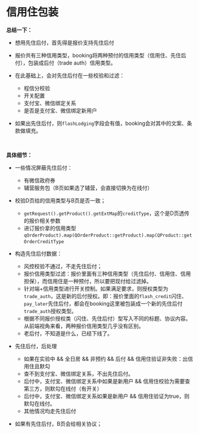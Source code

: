 # 信用住包装

**总结一下：**

* 想用先住后付，首先得是报价支持先住后付
* 报价共有三种信用类型，booking将两种预付的信用类型（信用住、先住后付），包装成后付（trade auth）信用类型。
* 在此基础上，会对先住后付在一些校验和过滤：

  * 程信分校验
  * 开关配置
  * 支付宝、微信绑定关系
  * 是否是支付宝、微信绑定新用户
* 如果出先住后付，则`flashLodging`​字段会有值，booking会对其中的文案、条款做填充。

‍

**具体细节：**

* 一些情况屏蔽先住后付：

  * 有微信政府券
  * 辅营服务包（B页如果选了辅营，会直接切换为在线付）

* 校验D页给的信用类型与B页是否一致；

  * ​`getRequest().getProduct().getExtMap`​的`creditType`​，这个是D页透传的报价相关参数
  * 进订报价拿的信用类型`qOrderProduct).map(QOrderProduct::getProduct).map(QProduct::getOrderCreditType`​
* 构造先住后付数据：

  * 风控校验不通过，不走先住后付；
  * 报价信用类型过滤：报价里面有三种信用类型（先住后付、信用住、信用担保），而信用住是一种预付，所以要把现付给过滤掉。
  * 针对端+信用类型进行开关控制。如果满足要求，则授权类型为`trade_auth`​，这是新的后付授权。即：报价里面的`flash_credit`​闪住、`pay_later`​先住后付，都会在booking这里被包装成一个新的先住后付`trade_auth`​授权类型。
  * 根据不同报价授权类（闪住、先住后付）型写入不同的标题、协议内容。从前端视角来看，两种报价信用类型几乎没有区别。
  * 老后付，不知道是什么，已经下线了。
* 先住后付，后处理

  * 如果在实验中 && 全日房 && 非预约 && 后付 && 信用住验证非失败：出信用住且默勾
  * 查不到支付宝、微信绑定关系，不出先住后付。
  * 后付中，支付宝、微信绑定关系中如果是新用户 && 信用住校验为需要查第三方，则默勾在线付（有开关）
  * 后付中，支付宝、微信绑定关系如果是新用户 && 信用住验证为true，则默勾在线付。
  * 其他情况均走先住后付
* 如果有先住后付，B页会给相关协议；

‍

‍
